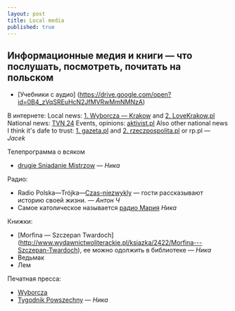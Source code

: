 ```yaml
---
layout: post
title: Local media
published: true
---
```


## Информационные медия и книги — что послушать, посмотреть, почитать на польском 

* [Учебники с аудио]
(https://drive.google.com/open?id=0B4_zVqSREuHcN2JfMVRwMmNMNzA)


В интернете:
Local news: [1. Wyborcza — Krakow](http://krakow.wyborcza.pl/) and [2. LoveKrakow.pl](http://lovekrakow.pl)
National news: [TVN 24](http://www.tvn24.pl)
Events, opinions: [aktivist.pl](http://aktivist.pl/wydarzenia/)
Also other national news I think it's dafe to trust: 
[1. gazeta.pl](gazeta.pl) and [2. rzeczpospolita.pl](rzeczpospolita.pl) or rp.pl
— _Jacek_


Телепрограмма о всяком
* [drugie Sniadanie Mistrzow](http://www.tvn24.pl/drugie-sniadanie-mistrzow,40,m)
— _Ника_


Радио: 
* Radio Polska—Trójka—[Czas-niezwykly](http://www.polskieradio.pl/9,Trojka/5527,Czas-niezwykly) — гости рассказывают историю своей жизни. — _Антон Ч_
* Самое католическое называется [радио Мария](http://www.radiomaryja.pl/) _Ника_


Книжки: 
* [Morfina — Szczepan Twardoch]
(http://www.wydawnictwoliterackie.pl/ksiazka/2422/Morfina---Szczepan-Twardoch), 
ее можно одолжить в библиотеке — _Ника_
* Ведьмак
* Лем


Печатная пресса: 
* [Wyborcza](http://wyborcza.pl/0,0.html?disableRedirects=true)
* [Tygodnik Powszechny](https://www.tygodnikpowszechny.pl/)
— _Ника_



